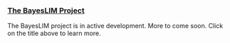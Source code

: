 ### <a class="table" href="/bayeslim">The BayesLIM Project</a>
The BayesLIM project is in active development. More to come soon. Click on the title above to learn more.